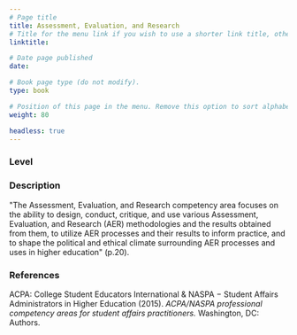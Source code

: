 ```yaml
---
# Page title
title: Assessment, Evaluation, and Research
# Title for the menu link if you wish to use a shorter link title, otherwise remove this option.
linktitle: 

# Date page published
date: 

# Book page type (do not modify).
type: book

# Position of this page in the menu. Remove this option to sort alphabetically.
weight: 80

headless: true
---
```

### Level


### Description
"The Assessment, Evaluation, and Research competency area focuses on the ability to design, conduct, critique, and use various Assessment, Evaluation, and Research (AER) methodologies and the results obtained from them, to utilize AER processes and their results to inform practice, and to shape the political and ethical climate surrounding AER processes and uses in higher education" (p.20).

### 


### References
ACPA: College Student Educators International & NASPA − Student Affairs Administrators in Higher Education (2015). *ACPA/NASPA professional competency areas for student affairs practitioners.* Washington, DC: Authors.
